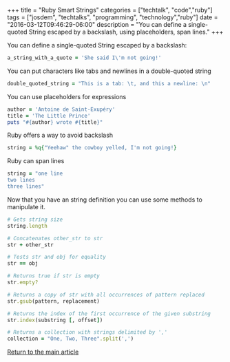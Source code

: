 +++
title = "Ruby Smart Strings"
categories = ["techtalk", "code","ruby"]
tags = ["josdem", "techtalks", "programming", "technology","ruby"]
date = "2016-03-12T09:46:29-06:00"
description = "You can define a single-quoted String escaped by a backslash, using placeholders, span lines."
+++

You can define a single-quoted String escaped by a backslash:

```ruby
a_string_with_a_quote = 'She said I\'m not going!'
```

You can put characters like tabs and newlines in a double-quoted string

```ruby
double_quoted_string = "This is a tab: \t, and this a newline: \n"
```

You can use placeholders for expressions

```ruby
author = 'Antoine de Saint-Exupéry'
title = 'The Little Prince'
puts "#{author} wrote #{title}"
```

Ruby offers a way to avoid backslash

```ruby
string = %q{"Yeehaw" the cowboy yelled, I'm not going!}
```

Ruby can span lines

```ruby
string = "one line
two lines
three lines"
```

Now that you have an string definition you can use some methods to manipulate it.

```ruby
# Gets string size
string.length

# Concatenates other_str to str
str + other_str

# Tests str and obj for equality
str == obj

# Returns true if str is empty
str.empty?

# Returns a copy of str with all occurrences of pattern replaced
str.gsub(pattern, replacement)

# Returns the index of the first occurrence of the given substring
str.index(substring [, offset])

# Returns a collection with strings delimited by ','
collection = "One, Two, Three".split(',')
```

[Return to the main article](/techtalk/ruby)

